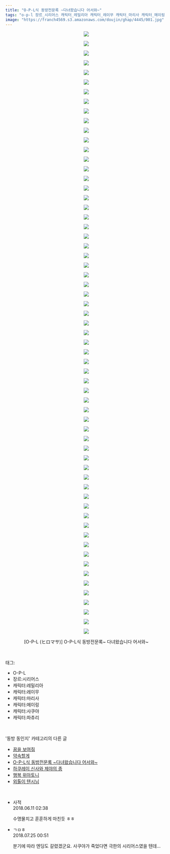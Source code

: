 ```yaml
---
title: "O-P-L식 동방전문록 ~다녀왔습니다 어서와~"
tags: "o-p-l 장르_시리어스 캐릭터_레밀리아 캐릭터_레이무 캐릭터_마리사 캐릭터_메이링 캐릭터_사쿠야 캐릭터_파츄리 ヒロマサ 동방_동인지"
image: "https://franch4569.s3.amazonaws.com/doujin/ghap/4445/001.jpg"
---
```

<div class="article">
<p style="text-align: center; clear: none; float: none;"><img src="{{ site.imgserver2 }}/ghap/4445/001.jpg"/></p>
<p style="text-align: center; clear: none; float: none;"><img src="{{ site.imgserver2 }}/ghap/4445/002.jpg"/></p>
<p style="text-align: center; clear: none; float: none;"><img src="{{ site.imgserver2 }}/ghap/4445/003.jpg"/></p>
<p style="text-align: center; clear: none; float: none;"><img src="{{ site.imgserver2 }}/ghap/4445/004.jpg"/></p>
<p style="text-align: center; clear: none; float: none;"><img src="{{ site.imgserver2 }}/ghap/4445/005.jpg"/></p>
<p style="text-align: center; clear: none; float: none;"><img src="{{ site.imgserver2 }}/ghap/4445/006.jpg"/></p>
<p style="text-align: center; clear: none; float: none;"><img src="{{ site.imgserver2 }}/ghap/4445/007.jpg"/></p>
<p style="text-align: center; clear: none; float: none;"><img src="{{ site.imgserver2 }}/ghap/4445/008.jpg"/></p>
<p style="text-align: center; clear: none; float: none;"><img src="{{ site.imgserver2 }}/ghap/4445/009.jpg"/></p>
<p style="text-align: center; clear: none; float: none;"><img src="{{ site.imgserver2 }}/ghap/4445/010.jpg"/></p>
<p style="text-align: center; clear: none; float: none;"><img src="{{ site.imgserver2 }}/ghap/4445/011.jpg"/></p>
<p style="text-align: center; clear: none; float: none;"><img src="{{ site.imgserver2 }}/ghap/4445/012.jpg"/></p>
<p style="text-align: center; clear: none; float: none;"><img src="{{ site.imgserver2 }}/ghap/4445/013.jpg"/></p>
<p style="text-align: center; clear: none; float: none;"><img src="{{ site.imgserver2 }}/ghap/4445/014.jpg"/></p>
<p style="text-align: center; clear: none; float: none;"><img src="{{ site.imgserver2 }}/ghap/4445/015.jpg"/></p>
<p style="text-align: center; clear: none; float: none;"><img src="{{ site.imgserver2 }}/ghap/4445/016.jpg"/></p>
<p style="text-align: center; clear: none; float: none;"><img src="{{ site.imgserver2 }}/ghap/4445/017.jpg"/></p>
<p style="text-align: center; clear: none; float: none;"><img src="{{ site.imgserver2 }}/ghap/4445/018.jpg"/></p>
<p style="text-align: center; clear: none; float: none;"><img src="{{ site.imgserver2 }}/ghap/4445/019.jpg"/></p>
<p style="text-align: center; clear: none; float: none;"><img src="{{ site.imgserver2 }}/ghap/4445/020.jpg"/></p>
<p style="text-align: center; clear: none; float: none;"><img src="{{ site.imgserver2 }}/ghap/4445/021.jpg"/></p>
<p style="text-align: center; clear: none; float: none;"><img src="{{ site.imgserver2 }}/ghap/4445/022.jpg"/></p>
<p style="text-align: center; clear: none; float: none;"><img src="{{ site.imgserver2 }}/ghap/4445/023.jpg"/></p>
<p style="text-align: center; clear: none; float: none;"><img src="{{ site.imgserver2 }}/ghap/4445/024.jpg"/></p>
<p style="text-align: center; clear: none; float: none;"><img src="{{ site.imgserver2 }}/ghap/4445/025.jpg"/></p>
<p style="text-align: center; clear: none; float: none;"><img src="{{ site.imgserver2 }}/ghap/4445/026.jpg"/></p>
<p style="text-align: center; clear: none; float: none;"><img src="{{ site.imgserver2 }}/ghap/4445/027.jpg"/></p>
<p style="text-align: center; clear: none; float: none;"><img src="{{ site.imgserver2 }}/ghap/4445/028.jpg"/></p>
<p style="text-align: center; clear: none; float: none;"><img src="{{ site.imgserver2 }}/ghap/4445/029.jpg"/></p>
<p style="text-align: center; clear: none; float: none;"><img src="{{ site.imgserver2 }}/ghap/4445/030.jpg"/></p>
<p style="text-align: center; clear: none; float: none;"><img src="{{ site.imgserver2 }}/ghap/4445/031.jpg"/></p>
<p style="text-align: center; clear: none; float: none;"><img src="{{ site.imgserver2 }}/ghap/4445/032.jpg"/></p>
<p style="text-align: center; clear: none; float: none;"><img src="{{ site.imgserver2 }}/ghap/4445/033.jpg"/></p>
<p style="text-align: center; clear: none; float: none;"><img src="{{ site.imgserver2 }}/ghap/4445/034.jpg"/></p>
<p style="text-align: center; clear: none; float: none;"><img src="{{ site.imgserver2 }}/ghap/4445/035.jpg"/></p>
<p style="text-align: center; clear: none; float: none;"><img src="{{ site.imgserver2 }}/ghap/4445/036.jpg"/></p>
<p style="text-align: center; clear: none; float: none;"><img src="{{ site.imgserver2 }}/ghap/4445/037.jpg"/></p>
<p style="text-align: center; clear: none; float: none;"><img src="{{ site.imgserver2 }}/ghap/4445/038.jpg"/></p>
<p style="text-align: center; clear: none; float: none;"><img src="{{ site.imgserver2 }}/ghap/4445/039.jpg"/></p>
<p style="text-align: center; clear: none; float: none;"><img src="{{ site.imgserver2 }}/ghap/4445/040.jpg"/></p>
<p style="text-align: center; clear: none; float: none;"><img src="{{ site.imgserver2 }}/ghap/4445/041.jpg"/></p>
<p style="text-align: center; clear: none; float: none;"><img src="{{ site.imgserver2 }}/ghap/4445/042.jpg"/></p>
<p style="text-align: center; clear: none; float: none;"><img src="{{ site.imgserver2 }}/ghap/4445/043.jpg"/></p>
<p style="text-align: center; clear: none; float: none;"><img src="{{ site.imgserver2 }}/ghap/4445/044.jpg"/></p>
<p style="text-align: center; clear: none; float: none;"><img src="{{ site.imgserver2 }}/ghap/4445/045.jpg"/></p>
<p style="text-align: center; clear: none; float: none;"><img src="{{ site.imgserver2 }}/ghap/4445/046.jpg"/></p>
<p style="text-align: center; clear: none; float: none;"><img src="{{ site.imgserver2 }}/ghap/4445/047.jpg"/></p>
<p style="text-align: center; clear: none; float: none;"><img src="{{ site.imgserver2 }}/ghap/4445/048.jpg"/></p>
<p style="text-align: center; clear: none; float: none;"><img src="{{ site.imgserver2 }}/ghap/4445/049.jpg"/></p>
<p style="text-align: center; clear: none; float: none;"><img src="{{ site.imgserver2 }}/ghap/4445/050.jpg"/></p>
<p style="text-align: center; clear: none; float: none;"><img src="{{ site.imgserver2 }}/ghap/4445/051.jpg"/></p>
<p style="text-align: center; clear: none; float: none;"><img src="{{ site.imgserver2 }}/ghap/4445/052.jpg"/></p>
<p style="text-align: center; clear: none; float: none;"><img src="{{ site.imgserver2 }}/ghap/4445/053.jpg"/></p>
<p style="text-align: center; clear: none; float: none;"><img src="{{ site.imgserver2 }}/ghap/4445/054.jpg"/></p>
<p style="text-align: center; clear: none; float: none;"><img src="{{ site.imgserver2 }}/ghap/4445/055.jpg"/></p>
<p style="text-align: center; clear: none; float: none;"><img src="{{ site.imgserver2 }}/ghap/4445/056.jpg"/></p>
<p style="text-align: center; clear: none; float: none;"><img src="{{ site.imgserver2 }}/ghap/4445/057.jpg"/></p>
<p style="text-align: center; clear: none; float: none;"><img src="{{ site.imgserver2 }}/ghap/4445/058.jpg"/></p>
<p style="text-align: center; clear: none; float: none;"><img src="{{ site.imgserver2 }}/ghap/4445/059.jpg"/></p>
<p style="text-align: center; clear: none; float: none;"><img src="{{ site.imgserver2 }}/ghap/4445/060.jpg"/></p>
<p style="text-align: center; clear: none; float: none;"><img src="{{ site.imgserver2 }}/ghap/4445/061.jpg"/></p>
<p style="text-align: center; clear: none; float: none;"><img src="{{ site.imgserver2 }}/ghap/4445/062.jpg"/></p>
<p style="text-align: center; clear: none; float: none;"><img src="{{ site.imgserver2 }}/ghap/4445/063.jpg"/></p>
<p style="text-align: center; clear: none; float: none;">[O-P-L (ヒロマサ)] O-P-L식 동방전문록~ 다녀왔습니다 어서와~</p>
<p style="text-align: center; clear: none; float: none;"></p>
</div><br/>
<div class="tagTrail">
<p>태그: </p>
<ul>
<li>O-P-L</li>
<li>장르:시리어스</li>
<li>캐릭터:레밀리아</li>
<li>캐릭터:레이무</li>
<li>캐릭터:마리사</li>
<li>캐릭터:메이링</li>
<li>캐릭터:사쿠야</li>
<li>캐릭터:파츄리</li>
</ul>
</div><br/>
<div class="another">
<p>'동방 동인지' 카테고리의 다른 글</p>
<ul>
<li><a href="/ghap_4447">꿈을 보여줘</a></li>
<li><a href="/ghap_4446">약속할게</a></li>
<li><a href="/ghap_4445">O-P-L식 동방전문록 ~다녀왔습니다 어서와~</a></li>
<li><a href="/ghap_4444">하쿠레이 신사와 제야의 종</a></li>
<li><a href="/ghap_4443">행복 위아토니</a></li>
<li><a href="/ghap_4442">외톨이 텐시님</a></li>
</ul>
</div><br/>
<div class="cb_module cb_fluid">
<div class="cb_wrt cb_profile">
<div class="comment">
<ul>
<li class="cb_thumb_off" id="comment15269129">
<div class="cb_comment_area">
<div class="cb_info_area">
<div class="cb_section">
<span class="cb_nick_name">사적</span>
</div>
<div class="cb_section">
<span class="cb_date">2018.06.11 02:38 </span>
</div>
</div>
<div class="cb_dsc_comment">
<p class="cb_dsc">
											수명물치고 훈훈하게 마친듯 ㅎㅎ
										</p>
</div>
</div></li>
<li class="cb_thumb_off" id="comment15293138">
<div class="cb_comment_area">
<div class="cb_info_area">
<div class="cb_section">
<span class="cb_nick_name">ㄱㅁㅎ</span>
</div>
<div class="cb_section">
<span class="cb_date">2018.07.25 00:51 </span>
</div>
</div>
<div class="cb_dsc_comment">
<p class="cb_dsc">
											분기에 따라 엔딩도 갈렸겠군요. 사쿠야가 죽었다면 극한의 시리어스였을 텐데...
										</p>
</div>
</div></li>
</ul>
</div>
</div><!-- commentList close -->
</div><br/>
